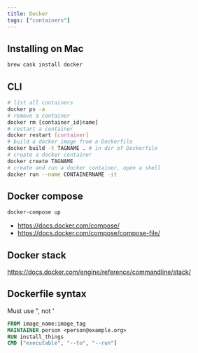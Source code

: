 ```yaml
---
title: Docker
tags: ["containers"]
---
```


## Installing on Mac
```bash
brew cask install docker
```

## CLI
```bash
# list all containers
docker ps -a
# remove a container
docker rm [container_id|name]
# restart a container
docker restart [container]
# build a docker image from a Dockerfile
docker build -t TAGNAME . # in dir of Dockerfile
# create a docker container
docker create TAGNAME
# create and run a docker container, open a shell
docker run --name CONTAINERNAME -it
```

## Docker compose

```bash
docker-compose up
```

* <https://docs.docker.com/compose/>
* <https://docs.docker.com/compose/compose-file/>

## Docker stack

<https://docs.docker.com/engine/reference/commandline/stack/>

## Dockerfile syntax

Must use ", not '

```dockerfile
FROM image_name:image_tag
MAINTAINER person <person@example.org>
RUN install_things
CMD ["executable", "--to", "--run"]
```
